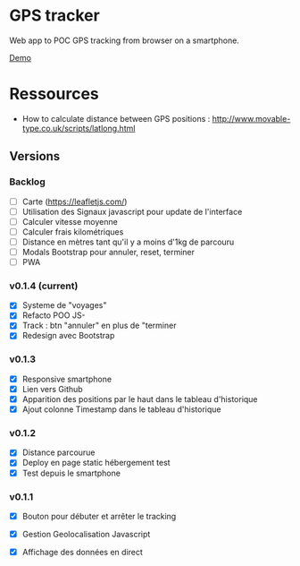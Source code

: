 # GPS tracker

Web app to POC GPS tracking from browser on a smartphone.

<a href="https://brsjrn-gps-tracking.netlify.app/" target="_blank">Demo</a>

# Ressources
- How to calculate distance between GPS positions : http://www.movable-type.co.uk/scripts/latlong.html

## Versions

### Backlog
- [ ] Carte (https://leafletjs.com/)
- [ ] Utilisation des Signaux javascript pour update de l'interface
- [ ] Calculer vitesse moyenne
- [ ] Calculer frais kilométriques
- [ ] Distance en mètres tant qu'il y a moins d'1kg de parcouru
- [ ] Modals Bootstrap pour annuler, reset, terminer
- [ ] PWA

### v0.1.4 (current)
- [x] Systeme de "voyages"
- [x] Refacto POO JS- 
- [x] Track : btn "annuler" en plus de "terminer
- [x] Redesign avec Bootstrap

### v0.1.3
- [x] Responsive smartphone
- [x] Lien vers Github
- [x] Apparition des positions par le haut dans le tableau d'historique
- [x] Ajout colonne Timestamp dans le tableau d'historique 

### v0.1.2
- [x] Distance parcourue
- [x] Deploy en page static hébergement test
- [x] Test depuis le smartphone

### v0.1.1
- [x] Bouton pour débuter et arrêter le tracking
- [x] Gestion Geolocalisation Javascript
- [x] Affichage des données en direct




